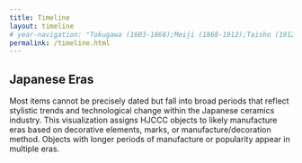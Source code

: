 ```yaml
---
title: Timeline
layout: timeline
# year-navigation: "Tokugawa (1603-1868);Meiji (1868-1912);Taisho (1912-1926);Pre-WWII Showa (1926-1942);Showa (1926-1989)"
permalink: /timeline.html
---
```


## Japanese Eras

Most items cannot be precisely dated but fall into broad periods that reflect stylistic trends and technological change within the Japanese ceramics industry.
This visualization assigns HJCCC objects to likely manufacture eras based on decorative elements, marks, or manufacture/decoration method.
Objects with longer periods of manufacture or popularity appear in multiple eras.

